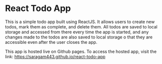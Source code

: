 # React Todo App

This is a simple todo app built using ReactJS. It allows users to create new todos, mark them as complete, and delete them. All todos are saved to local storage and accessed from there every time the app is started, and any changes made to the todos are also saved to local storage o that they are accessible even after the user closes the app.


This app is hosted live on Github pages. To access the hosted app, visit the link: https://saragam443.github.io/react-todo-app

